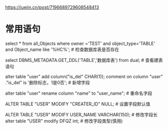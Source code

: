 

https://juejin.cn/post/7196689729608548413


# 常用语句

select * from all_Objects where owner ='TEST' and object_type='TABLE' and Object_name like '%HC%';   # 检查数据库表是否存在

select DBMS_METADATA.GET_DDL('TABLE','数据库表') from dual;   # 查看建表语句


alter table "user" add column("is_del" CHAR(1));
comment on column "user" ."is_del" is '删除标志，1是0否';    # 新增字段


alter table "user" rename column "name" to "user_name";   # 重命名字段

ALTER TABLE "USER" MODIFY  "CREATER_ID" NULL;      # 设置字段默认值

ALTER TABLE "USER" MODIFY  USER_NAME  VARCHAR(150);   # 修改字段长
alter table "USER" modify  DFQZ int;                  # 修改字段类型(慎用)

